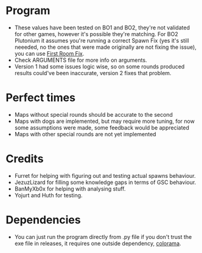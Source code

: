 # Program
- These values have been tested on BO1 and BO2, they're not validated for other games, however it's possible they're matching. For BO2 Plutonium it assumes you're running a correct Spawn Fix (yes it's still neeeded, no the ones that were made originally are not fixing the issue), you can use [First Room Fix](https://github.com/Zi0MIX/T6-FIRST-ROOM-FIX).
- Check ARGUMENTS file for more info on arguments.
- Version 1 had some issues logic wise, so on some rounds produced results could've been inaccurate, version 2 fixes that problem.

# Perfect times
- Maps without special rounds should be accurate to the second
- Maps with dogs are implemented, but may require more tuning, for now some assumptions were made, some feedback would be appreciated
- Maps with other special rounds are not yet implemented

# Credits
- Furret for helping with figuring out and testing actual spawns behaviour.
- JezuzLizard for filling some knowledge gaps in terms of GSC behaviour.
- BanMyXb0x for helping with analysing stuff.
- Yojurt and Huth for testing.

# Dependencies
- You can just run the program directly from .py file if you don't trust the exe file in releases, it requires one outside dependency, [colorama](https://pypi.org/project/colorama/).
